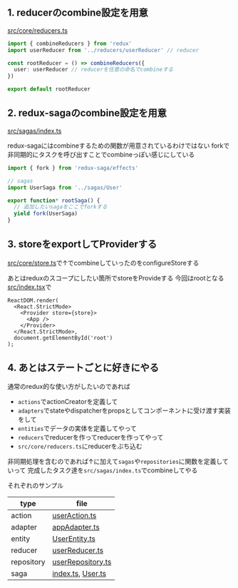 ## 1. reducerのcombine設定を用意

[src/core/reducers.ts](../src/core/reducers.ts)

```ts
import { combineReducers } from 'redux'
import userReducer from '../reducers/userReducer' // reducer

const rootReducer = () => combineReducers({
  user: userReducer // reducerを任意の命名でcombineする
})

export default rootReducer
```

## 2. redux-sagaのcombine設定を用意

[src/sagas/index.ts](../src/sagas/index.ts)

redux-sagaにはcombineするための関数が用意されているわけではない
forkで非同期的にタスクを呼び出すことでcombineっぽい感じにしている

```ts
import { fork } from 'redux-saga/effects'

// sagas
import UserSaga from '../sagas/User'

export function* rootSaga() {
  // 追加したいsagaをここでforkする
  yield fork(UserSaga)
}
```

## 3. storeをexportしてProviderする

[src/core/store.ts](../src/core/store.ts)で↑でcombineしていったのをconfigureStoreする

あとはreduxのスコープにしたい箇所でstoreをProvideする
今回はrootとなる[src/index.tsx](../src/index.tsx)で

```tsx
ReactDOM.render(
  <React.StrictMode>
    <Provider store={store}>
      <App />
    </Provider>
  </React.StrictMode>,
  document.getElementById('root')
);
```

## 4. あとはステートごとに好きにやる

通常のredux的な使い方がしたいのであれば
- `actions`でactionCreatorを定義して
- `adapters`でstateやdispatcherをpropsとしてコンポーネントに受け渡す実装をして
- `entities`でデータの実体を定義してやって
- `reducers`でreducerを作ってreducerを作ってやって
- `src/core/reducers.ts`にreducerをぶち込む

非同期処理を含むのであれば↑に加えて`sagas`や`repositories`に関数を定義していって
完成したタスク達を`src/sagas/index.ts`でcombineしてやる

それぞれのサンプル

| type | file |
|---|---|
| action | [userAction.ts](../src/actions/userAction.ts) |
| adapter | [appAdapter.ts](../src/adapters/appAdapter.ts) |
| entity | [UserEntity.ts](../src/entities/UserEntity.ts) |
| reducer | [userReducer.ts](../src/reducers/userReducer.ts) |
| repository | [userRepository.ts](../src/repositories/userRepository.ts) |
| saga | [index.ts](../src/sagas/User/index.ts), [User.ts](../src/sagas/User/User.ts) |
